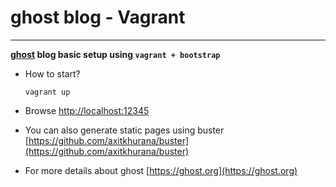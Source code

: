 # ghost blog - Vagrant

---

**[ghost](https://ghost.org/) blog basic setup using `vagrant + bootstrap`**


- How to start?

	`vagrant up`
	
- Browse [http://localhost:12345](http://localhost:12345)
- You can also generate static pages using buster [https://github.com/axitkhurana/buster](https://github.com/axitkhurana/buster)
- For more details about ghost [https://ghost.org](https://ghost.org)





